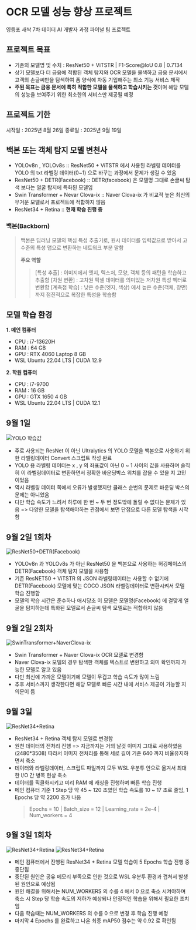 # OCR 모델 성능 향상 프로젝트
영등포 새싹 7차 데이터 AI 개발자 과정 파이널 팀 프로젝트

## 프로젝트 목표
- 기존의 모델명 및 수치 : ResNet50 + ViTSTR | F1-Score@loU 0.8 | 0.7134
- 상기 모델보다 더 금융에 적합된 객체 탐지와 OCR 모델을 물색하고 금융 문서에서 고객의 손글씨만을 탐색하여 폼 양식에 자동 기입해주는 최소 기능 서비스 제작
- **주된 목표는 금융 문서에 특히 적합한 모델을 물색하고 학습시키는 것**이며 해당 모델의 성능을 보여주기 위한 최소한의 서비스만 제공될 예정

## 프로젝트 기한
시작일 : 2025년 8월 26일
종료일 : 2025년 9월 19일

## 백본 또는 객체 탐지 모델 변천사
- YOLOv8n , YOLOv8s                  :: ResNet50 + ViTSTR 에서 사용된 라벨링 데이터를 YOLO 의 txt 라벨링 데이터(0~1) 으로 바꾸는 과정에서 문제가 생길 수 있음
- ResNet50 + DETR(Facebook)          :: DETR(facebook) 은 모델명 그대로 손글씨 탐색 보다는 얼굴 탐지에 특화된 모델임
- Swin Transformer + Nevar Clova-ix  :: Naver Clova-ix 가 비교적 높은 최신의 무거운 모델로서 프로젝트에 적합하지 않음
- ResNet34 + Retina                  :: **현재 학습 진행 중**

### 백본(Backborn)
> 백본은 딥러닝 모델의 핵심 특성 추출기로, 원시 데이터를 입력값으로 받아서 고수준의 특성 맵으로 변환하는 네트워크 부분 말함
>
> **주요 역할**
> > [특성 추출] : 이미지에서 엣지, 텍스처, 모양, 객체 등의 패턴을 학습하고 추출함
> > [차원 변환] : 고차원 픽셀 데이터를 의미있는 저차원 특성 벡터로 변환함
> > [계측점 학습] : 낮은 수준(엣지, 색상) 에서 높은 수준(객체, 장면) 까지 점진적으로 복잡한 특성을 학습함

## 모델 학습 환경
**1. 메인 컴퓨터**
   - CPU : i7-13620H
   - RAM : 64 GB
   - GPU : RTX 4060 Laptop 8 GB
   - WSL Ubuntu 22.04 LTS | CUDA 12.9

**2. 학원 컴퓨터**
   - CPU : i7-9700
   - RAM : 16 GB
   - GPU : GTX 1650 4 GB
   - WSL Ubuntu 22.04 LTS | CUDA 12.1

## 9월 1일
![YOLO 학습값](https://kinox0924.notion.site/image/attachment%3A8e7f424a-d3d8-4731-a31d-72473db9dcf1%3Aimage.png?table=block&id=26192c5a-6f62-80c6-9459-d54cd66c8568&spaceId=89642cca-5ede-4074-9b26-ecde57fbb0d3&width=2000&userId=&cache=v2)
- 주로 사용되는 ResNet 이 아닌 Ultralytics 의 YOLO 모델을 백본으로 사용하기 위한 라벨링데이터 Convert 스크립트 작성 완료
- YOLO 용 라벨링 데이터는 x , y 의 좌표값이 아닌 0 ~ 1 사이의 값을 사용하며 솔직히 이 라벨링데이터로 변환하면서 정확한 바운딩박스 위치를 잡을 수 있을 지 고민이었음
- 역시 라벨링 데이터 쪽에서 오류가 발생했지만 클래스 순번의 문제로 바운딩 박스의 문제는 아니었음
- 다만 학습 속도가 느려서 하루에 한 번 ~ 두 번 정도밖에 돌릴 수 없다는 문제가 있음 => 다양한 모델을 탐색해야하는 관점에서 보면 단점으로 다른 모델 탐색을 시작함

## 9월 2일 1회차
![ResNet50+DETR(Facebook)](https://kinox0924.notion.site/image/attachment%3A5f24ae3b-b17e-41a7-9e2e-cf68861839f5%3Aimage.png?table=block&id=26292c5a-6f62-807b-ac1c-d20e700c141e&spaceId=89642cca-5ede-4074-9b26-ecde57fbb0d3&width=2000&userId=&cache=v2)
- YOLOv8n 과 YOLOv8s 가 아닌 ResNet50 을 백본으로 사용하는 허깅페이스의 DETR(Facebook) 객체 탐지 모델을 사용함
- 기존 ResNET50 + ViTSTR 의 JSON 라벨링데이터는 사용할 수 없기에 DETR(Facebook) 모델에 맞는 COCO JSON 라벨링데이터로 변환시켜서 모델 학습 진행함
- 모델의 학습 시간은 준수하나 애시당초 이 모델은 모델명(Facebook) 에 걸맞게 얼굴을 탐지하는데 특화된 모델로서 손글씨 탐색 모델로는 적합하지 않음

## 9월 2일 2회차
![SwinTransformer+NaverClova-ix](https://kinox0924.notion.site/image/attachment%3Abf86c1c5-18b2-4b66-a6dc-310843719e4b%3Aimage.png?table=block&id=26292c5a-6f62-80a7-8242-c59ba18af86c&spaceId=89642cca-5ede-4074-9b26-ecde57fbb0d3&width=2000&userId=&cache=v2)
- Swin Transformer + Naver Clova-ix OCR 모델로 변경함
- Naver Clova-ix 모델의 경우 탐색한 객체를 텍스트로 변환하고 의미 확인까지 가능한 모델로 알고 있음
- 다만 최신에 가까운 모델이기에 모델이 무겁고 학습 속도가 많이 느림
- 추후 서비스까지 생각한다면 해당 모델로 빠른 시간 내에 서비스 제공이 가능할 지 의문이 듬

## 9월 3일
![ResNet34+Retina](https://kinox0924.notion.site/image/attachment%3A9ce3e55f-8f13-44ca-9b58-5a830e1f06aa%3Aimage.png?table=block&id=26392c5a-6f62-8093-b1f9-ed08f848bead&spaceId=89642cca-5ede-4074-9b26-ecde57fbb0d3&width=1460&userId=&cache=v2)
- ResNet34 + Retina 객체 탐지 모델로 변경함
- 원천 데이터의 전처리 진행 => 지금까지는 거의 날것 이미지 그대로 사용하였음(2480*3508) 따라서 이미지 전처리를 통해 세로 길이 기준 640 까지 비율유지하면서 축소
- 데이터와 라벨링데이터, 스크립트 파일까지 모두 WSL 우분투 안으로 옮겨서 최대한 I/O 간 병목 현상 축소
- 데이터를 픽클화시키고 미리 RAM 에 캐싱을 진행하며 빠른 학습 진행
- 메인 컴퓨터 기준 1 Step 당 약 45 ~ 120 초였던 학습 속도를 10 ~ 17 초로 줄임, 1 Epochs 당 약 2200 초가 나옴
  > Epochs = 10 | Batch_size = 12 | Learning_rate = 2e-4 | Num_workers = 4

## 9월 3일 1회차
![ResNet34+Retina](https://kinox0924.notion.site/image/attachment%3Aad5f5f36-7027-40af-85eb-2b01eccfcc34%3Aimage.png?table=block&id=26392c5a-6f62-80ac-94a7-c30c02501b75&spaceId=89642cca-5ede-4074-9b26-ecde57fbb0d3&width=2000&userId=&cache=v2)
![ResNet34+Retina](https://kinox0924.notion.site/image/attachment%3A65524f5f-68fe-4ace-9355-4512e2c9a13e%3Aimage.png?table=block&id=26392c5a-6f62-8026-a6a2-c52b76fb63ef&spaceId=89642cca-5ede-4074-9b26-ecde57fbb0d3&width=2000&userId=&cache=v2)
- 메인 컴퓨터에서 진행된 ResNet34 + Retina 모델 학습이 5 Epochs 학습 진행 중 중단됨
- 중단된 원인은 공유 메모리 부족으로 인한 것으로 WSL 우분투 환경과 겹쳐서 발생된 원인으로 예상됨
- 원인 해결을 위해서는 NUM_WORKERS 의 수를 4 에서 0 으로 축소 시켜야하며 축소 시 Step 당 학습 속도의 저하가 예상되나 안정적인 학습을 위해서 필요한 조치임
- 다음 학습때는 NUM_WORKERS 의 수를 0 으로 변경 후 학습 진행 예정
- 마지막 4 Epochs 를 완료하고 나온 최종 mAP50 점수는 약 0.92 로 확인됨